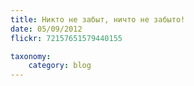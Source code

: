 ```yaml
---
title: Никто не забыт, ничто не забыто!
date: 05/09/2012
flickr: 72157651579440155

taxonomy:
    category: blog
---
```

